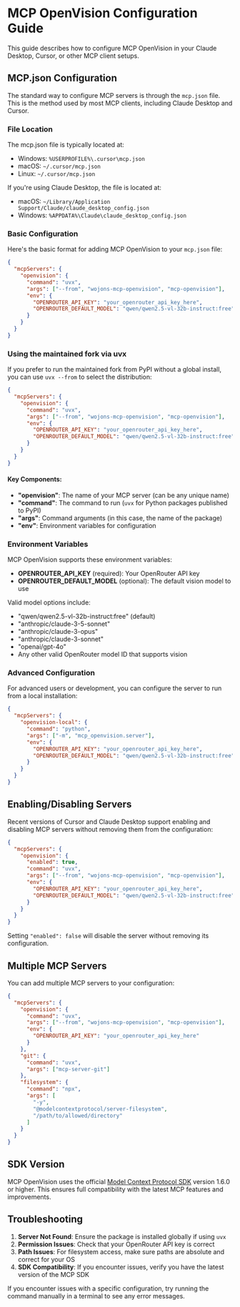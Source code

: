 # MCP OpenVision Configuration Guide

This guide describes how to configure MCP OpenVision in your Claude Desktop, Cursor, or other MCP client setups.

## MCP.json Configuration

The standard way to configure MCP servers is through the `mcp.json` file. This is the method used by most MCP clients, including Claude Desktop and Cursor.

### File Location

The mcp.json file is typically located at:

- Windows: `%USERPROFILE%\.cursor\mcp.json`
- macOS: `~/.cursor/mcp.json`
- Linux: `~/.cursor/mcp.json`

If you're using Claude Desktop, the file is located at:

- macOS: `~/Library/Application Support/Claude/claude_desktop_config.json`
- Windows: `%APPDATA%\Claude\claude_desktop_config.json`

### Basic Configuration

Here's the basic format for adding MCP OpenVision to your `mcp.json` file:

```json
{
  "mcpServers": {
    "openvision": {
      "command": "uvx",
      "args": ["--from", "wojons-mcp-openvision", "mcp-openvision"],
      "env": {
        "OPENROUTER_API_KEY": "your_openrouter_api_key_here",
        "OPENROUTER_DEFAULT_MODEL": "qwen/qwen2.5-vl-32b-instruct:free"
      }
    }
  }
}
```

### Using the maintained fork via uvx

If you prefer to run the maintained fork from PyPI without a global install, you can use `uvx --from` to select the distribution:

```json
{
  "mcpServers": {
    "openvision": {
      "command": "uvx",
      "args": ["--from", "wojons-mcp-openvision", "mcp-openvision"],
      "env": {
        "OPENROUTER_API_KEY": "your_openrouter_api_key_here",
        "OPENROUTER_DEFAULT_MODEL": "qwen/qwen2.5-vl-32b-instruct:free"
      }
    }
  }
}
```

#### Key Components:

- **"openvision"**: The name of your MCP server (can be any unique name)
- **"command"**: The command to run (`uvx` for Python packages published to PyPI)
- **"args"**: Command arguments (in this case, the name of the package)
- **"env"**: Environment variables for configuration

### Environment Variables

MCP OpenVision supports these environment variables:

- **OPENROUTER_API_KEY** (required): Your OpenRouter API key
- **OPENROUTER_DEFAULT_MODEL** (optional): The default vision model to use

Valid model options include:

- "qwen/qwen2.5-vl-32b-instruct:free" (default)
- "anthropic/claude-3-5-sonnet"
- "anthropic/claude-3-opus"
- "anthropic/claude-3-sonnet"
- "openai/gpt-4o"
- Any other valid OpenRouter model ID that supports vision

### Advanced Configuration

For advanced users or development, you can configure the server to run from a local installation:

```json
{
  "mcpServers": {
    "openvision-local": {
      "command": "python",
      "args": ["-m", "mcp_openvision.server"],
      "env": {
        "OPENROUTER_API_KEY": "your_openrouter_api_key_here",
        "OPENROUTER_DEFAULT_MODEL": "qwen/qwen2.5-vl-32b-instruct:free"
      }
    }
  }
}
```

## Enabling/Disabling Servers

Recent versions of Cursor and Claude Desktop support enabling and disabling MCP servers without removing them from the configuration:

```json
{
  "mcpServers": {
    "openvision": {
      "enabled": true,
      "command": "uvx",
      "args": ["--from", "wojons-mcp-openvision", "mcp-openvision"],
      "env": {
        "OPENROUTER_API_KEY": "your_openrouter_api_key_here",
        "OPENROUTER_DEFAULT_MODEL": "qwen/qwen2.5-vl-32b-instruct:free"
      }
    }
  }
}
```

Setting `"enabled": false` will disable the server without removing its configuration.

## Multiple MCP Servers

You can add multiple MCP servers to your configuration:

```json
{
  "mcpServers": {
    "openvision": {
      "command": "uvx",
      "args": ["--from", "wojons-mcp-openvision", "mcp-openvision"],
      "env": {
        "OPENROUTER_API_KEY": "your_openrouter_api_key_here"
      }
    },
    "git": {
      "command": "uvx",
      "args": ["mcp-server-git"]
    },
    "filesystem": {
      "command": "npx",
      "args": [
        "-y",
        "@modelcontextprotocol/server-filesystem",
        "/path/to/allowed/directory"
      ]
    }
  }
}
```

## SDK Version

MCP OpenVision uses the official [Model Context Protocol SDK](https://github.com/modelcontextprotocol/python-sdk) version 1.6.0 or higher. This ensures full compatibility with the latest MCP features and improvements.

## Troubleshooting

1. **Server Not Found**: Ensure the package is installed globally if using `uvx`
2. **Permission Issues**: Check that your OpenRouter API key is correct
3. **Path Issues**: For filesystem access, make sure paths are absolute and correct for your OS
4. **SDK Compatibility**: If you encounter issues, verify you have the latest version of the MCP SDK

If you encounter issues with a specific configuration, try running the command manually in a terminal to see any error messages.
